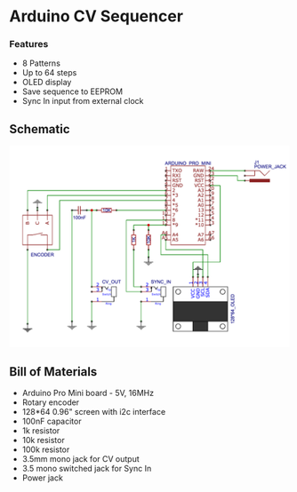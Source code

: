 # Arduino CV Sequencer
### Features
* 8 Patterns
* Up to 64 steps
* OLED display
* Save sequence to EEPROM
* Sync In input from external clock

## Schematic
![Image description](https://github.com/sashaleee/64-Step-CV-Sequencer/blob/master/Schematic.png)

## Bill of Materials
* Arduino Pro Mini board - 5V, 16MHz
* Rotary encoder
* 128*64 0.96" screen with i2c interface
* 100nF capacitor
* 1k resistor
* 10k resistor
* 100k resistor
* 3.5mm mono jack for CV output
* 3.5 mono switched jack for Sync In
* Power jack
